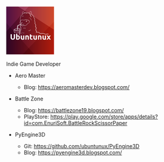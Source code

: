 ![Ubuntunux](https://github.com/ubuntunux/Ubuntunux/blob/main/Ubuntunux128.png)

Indie Game Developer

- Aero Master
    - Blog: https://aeromasterdev.blogspot.com/

- Battle Zone
    - Blog: https://battlezone19.blogspot.com/
    - PlayStore: https://play.google.com/store/apps/details?id=com.EnuriSoft.BattleRockScissorPaper

- PyEngine3D
    - Git: https://github.com/ubuntunux/PyEngine3D
    - Blog: https://pyengine3d.blogspot.com/

